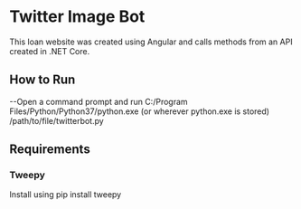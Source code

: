 # Twitter Image Bot
This loan website was created using Angular and calls methods from an API created in .NET Core.

## How to Run
--Open a command prompt and run C:/Program Files/Python/Python37/python.exe (or wherever python.exe is stored) /path/to/file/twitterbot.py

## Requirements
### Tweepy
Install using pip install tweepy
